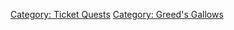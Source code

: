 [Category: Ticket Quests](Category:_Ticket_Quests "wikilink") [Category:
Greed's Gallows](Category:_Greed's_Gallows "wikilink")
